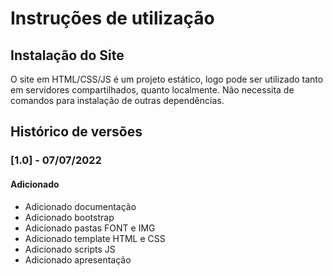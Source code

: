 # Instruções de utilização

## Instalação do Site

O site em HTML/CSS/JS é um projeto estático, logo pode ser utilizado tanto em servidores compartilhados, quanto localmente. Não necessita de comandos para instalação de outras dependências.

## Histórico de versões

### [1.0] - 07/07/2022
#### Adicionado
- Adicionado documentação
- Adicionado bootstrap
- Adicionado pastas FONT e IMG
- Adicionado template HTML e CSS
- Adicionado scripts JS
- Adicionado apresentação